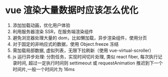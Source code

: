 # vue 渲染大量数据时应该怎么优化

1. 添加加载动画，优化用户体验
2. 利用服务器渲染 SSR，在服务端渲染组件
3. 避免浏览器处理大量的 dom，比如懒加载，异步渲染组件，使用分页
4. 对于固定的非响应式的数据，使用 Object.freeze 冻结
5. 需加载局部数据, 虚拟列表，无限下拉刷新（使用 vue-virtual-scroller）
6. js 运行异步处理:
   分割任务，实现时间切片处理, 类似 react fiber, 每次执行记录时间, 超过一定执行时间则 settimeout 或 requestAnimation 推迟到下一个时间片,一般一个时间片为 16ms
